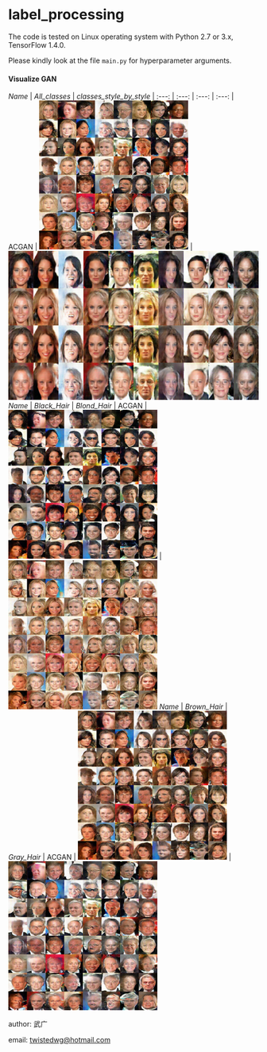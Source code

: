 label_processing
======================================================

The code is tested on Linux operating system with Python 2.7 or 3.x, TensorFlow 1.4.0.

Please kindly look at the file `main.py` for hyperparameter arguments.

#### Visualize GAN
*Name* | *All_classes* | *classes_style_by_style* |
:---: | :---: | :---: | :---: |
ACGAN | <img src = 'output/ACGAN_epoch028_test_all_classes.png' height = '300px'> | <img src = 'output/ACGAN_epoch028_test_all_classes_style_by_style.png' height = '300px'>
*Name* | *Black_Hair* | *Blond_Hair* |
ACGAN | <img src = 'output/ACGAN_epoch028_test_class_Black.png' height = '300px'> | <img src = 'output/ACGAN_epoch028_test_class_Blond.png' height = '300px'>
  *Name* | *Brown_Hair* | *Gray_Hair* |
ACGAN | <img src = 'output/ACGAN_epoch028_test_class_Brown.png' height = '300px'> | <img src = 'output/ACGAN_epoch028_test_class_Gray.png' height = '300px'>

author: 武广

email: twistedwg@hotmail.com



